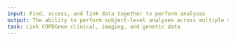 ```yaml
---
input: Find, access, and link data together to perform analyses
output: The ability to perform subject-level analyses across multiple datasets and types from the COPDGene study.
task: Link COPDGene clinical, imaging, and genetic data
---
```

